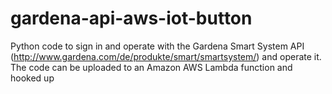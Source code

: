 # gardena-api-aws-iot-button
Python code to sign in and operate with the Gardena Smart System API (http://www.gardena.com/de/produkte/smart/smartsystem/) and operate it. The code can be uploaded to an Amazon AWS Lambda function and hooked up 
